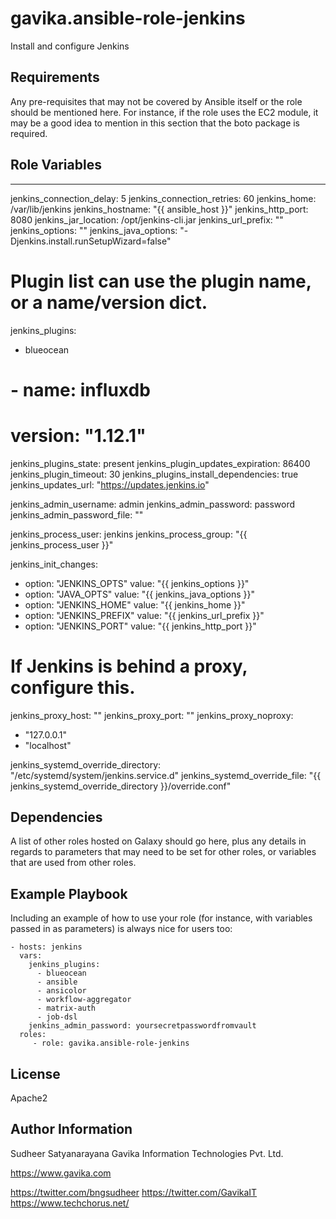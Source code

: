 gavika.ansible-role-jenkins
=========

Install and configure Jenkins

Requirements
------------

Any pre-requisites that may not be covered by Ansible itself or the role should be mentioned here. For instance, if the role uses the EC2 module, it may be a good idea to mention in this section that the boto package is required.

Role Variables
--------------

---
jenkins_connection_delay: 5
jenkins_connection_retries: 60
jenkins_home: /var/lib/jenkins
jenkins_hostname: "{{ ansible_host }}"
jenkins_http_port: 8080
jenkins_jar_location: /opt/jenkins-cli.jar
jenkins_url_prefix: ""
jenkins_options: ""
jenkins_java_options: "-Djenkins.install.runSetupWizard=false"

# Plugin list can use the plugin name, or a name/version dict.
jenkins_plugins:
  - blueocean
#  - name: influxdb
#    version: "1.12.1"

jenkins_plugins_state: present
jenkins_plugin_updates_expiration: 86400
jenkins_plugin_timeout: 30
jenkins_plugins_install_dependencies: true
jenkins_updates_url: "https://updates.jenkins.io"

jenkins_admin_username: admin
jenkins_admin_password: password
jenkins_admin_password_file: ""

jenkins_process_user: jenkins
jenkins_process_group: "{{ jenkins_process_user }}"

jenkins_init_changes:
  - option: "JENKINS_OPTS"
    value: "{{ jenkins_options }}"
  - option: "JAVA_OPTS"
    value: "{{ jenkins_java_options }}"
  - option: "JENKINS_HOME"
    value: "{{ jenkins_home }}"
  - option: "JENKINS_PREFIX"
    value: "{{ jenkins_url_prefix }}"
  - option: "JENKINS_PORT"
    value: "{{ jenkins_http_port }}"

# If Jenkins is behind a proxy, configure this.
jenkins_proxy_host: ""
jenkins_proxy_port: ""
jenkins_proxy_noproxy:
  - "127.0.0.1"
  - "localhost"

jenkins_systemd_override_directory: "/etc/systemd/system/jenkins.service.d"
jenkins_systemd_override_file: "{{ jenkins_systemd_override_directory }}/override.conf"

Dependencies
------------

A list of other roles hosted on Galaxy should go here, plus any details in regards to parameters that may need to be set for other roles, or variables that are used from other roles.

Example Playbook
----------------

Including an example of how to use your role (for instance, with variables passed in as parameters) is always nice for users too:

    - hosts: jenkins
      vars:
        jenkins_plugins:
          - blueocean
          - ansible
          - ansicolor
          - workflow-aggregator
          - matrix-auth
          - job-dsl
        jenkins_admin_password: yoursecretpasswordfromvault
      roles:
         - role: gavika.ansible-role-jenkins

License
-------

Apache2

Author Information
------------------
Sudheer Satyanarayana
Gavika Information Technologies Pvt. Ltd.

https://www.gavika.com

https://twitter.com/bngsudheer
https://twitter.com/GavikaIT
https://www.techchorus.net/
